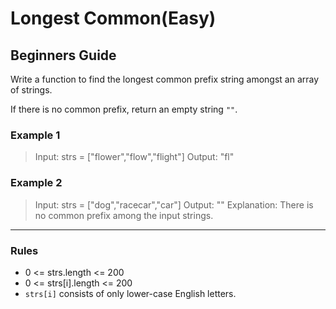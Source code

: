# Longest Common(Easy)

## Beginners Guide

Write a function to find the longest common prefix string amongst an array of strings.

If there is no common prefix, return an empty string `""`.

### Example 1

> Input: strs = ["flower","flow","flight"]
Output: "fl"

### Example 2

> Input: strs = ["dog","racecar","car"]
Output: ""
Explanation: There is no common prefix among the input strings.

---

### Rules

* 0 <= strs.length <= 200
* 0 <= strs[i].length <= 200
* `strs[i]` consists of only lower-case English letters.
